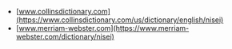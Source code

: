 * [www.collinsdictionary.com](https://www.collinsdictionary.com/us/dictionary/english/nisei)
* [www.merriam-webster.com](https://www.merriam-webster.com/dictionary/nisei)
